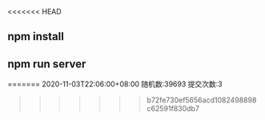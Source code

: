 <<<<<<< HEAD
## npm install

## npm run server 
=======
2020-11-03T22:06:00+08:00
随机数:39693
提交次数:3
>>>>>>> b72fe730ef5656acd1082498898c62591f830db7

